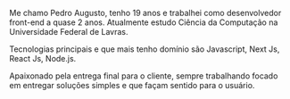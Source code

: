 Me chamo Pedro Augusto, tenho 19 anos e trabalhei como desenvolvedor front-end a quase 2 anos. Atualmente estudo Ciência da Computação na Universidade Federal de Lavras. 

Tecnologias principais e que mais tenho domínio são Javascript, Next Js, React Js, Node.js.

Apaixonado pela entrega final para o cliente, sempre trabalhando focado em entregar soluções simples e que façam sentido para o usuário.
